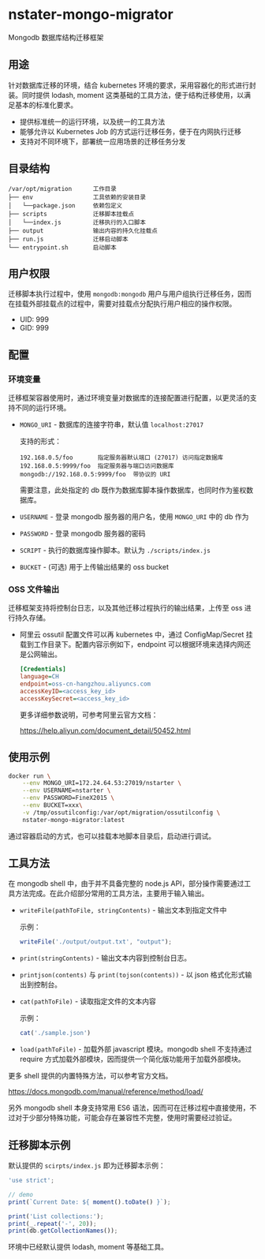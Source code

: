 # nstater-mongo-migrator

Mongodb 数据库结构迁移框架

## 用途

针对数据库迁移的环境，结合 kubernetes 环境的要求，采用容器化的形式进行封装。同时提供 lodash, moment 这类基础的工具方法，便于结构迁移使用，以满足基本的标准化要求。

* 提供标准统一的运行环境，以及统一的工具方法
* 能够允许以 Kubernetes Job 的方式运行迁移任务，便于在内网执行迁移
* 支持对不同环境下，部署统一应用场景的迁移任务分发


## 目录结构

```
/var/opt/migration      工作目录
├── env                 工具依赖的安装目录
│   └──package.json     依赖包定义
├── scripts             迁移脚本挂载点
│   └──index.js         迁移执行的入口脚本
├── output              输出内容的持久化挂载点
├── run.js              迁移启动脚本
└── entrypoint.sh       启动脚本
```

## 用户权限

迁移脚本执行过程中，使用 `mongodb:mongodb` 用户与用户组执行迁移任务，因而在挂载外部挂载点的过程中，需要对挂载点分配执行用户相应的操作权限。

* UID: 999
* GID: 999


## 配置

### 环境变量

迁移框架容器使用时，通过环境变量对数据库的连接配置进行配置，以更灵活的支持不同的运行环境。

* `MONGO_URI` - 数据库的连接字符串，默认值 `localhost:27017`

   支持的形式：

   ```
   192.168.0.5/foo       指定服务器默认端口 (27017) 访问指定数据库
   192.168.0.5:9999/foo  指定服务器与端口访问数据库
   mongodb://192.168.0.5:9999/foo  带协议的 URI
   ```

   需要注意，此处指定的 db 既作为数据库脚本操作数据库，也同时作为鉴权数据库。

* `USERNAME` - 登录 mongodb 服务器的用户名，使用 `MONGO_URI` 中的 db 作为
* `PASSWORD` - 登录 mongodb 服务器的密码
* `SCRIPT` - 执行的数据库操作脚本。默认为 `./scripts/index.js`
* `BUCKET` - (可选) 用于上传输出结果的 oss bucket 

### OSS 文件输出

迁移框架支持将控制台日志，以及其他迁移过程执行的输出结果，上传至 oss 进行持久存储。

* 阿里云 ossutil 配置文件可以再 kubernetes 中，通过 ConfigMap/Secret 挂载到工作目录下。配置内容示例如下，endpoint 可以根据环境来选择内网还是公网输出。

  ```ini
  [Credentials]
  language=CH
  endpoint=oss-cn-hangzhou.aliyuncs.com
  accessKeyID=<access_key_id>
  accessKeySecret=<access_key_id>
  ```

  更多详细参数说明，可参考阿里云官方文档：

  https://help.aliyun.com/document_detail/50452.html

## 使用示例

```bash
docker run \
    --env MONGO_URI=172.24.64.53:27019/nstarter \
    --env USERNAME=nstarter \
    --env PASSWORD=FineX2015 \
    --env BUCKET=xxx\
    -v /tmp/ossutilconfig:/var/opt/migration/ossutilconfig \
    nstater-mongo-migrator:latest
```

通过容器启动的方式，也可以挂载本地脚本目录后，启动进行调试。


## 工具方法

在 mongodb shell 中，由于并不具备完整的 node.js API，部分操作需要通过工具方法完成。在此介绍部分常用的工具方法，主要用于输入输出。

- `writeFile(pathToFile, stringContents)` - 输出文本到指定文件中

  示例：
  
  ```javascript
  writeFile('./output/output.txt', "output");
  ```

- `print(stringContents)` - 输出文本内容到控制台日志。

- `printjson(contents)` 与 `print(tojson(contents))` - 以 json 格式化形式输出到控制台。

- `cat(pathToFile)` - 读取指定文件的文本内容

  示例：

  ```javascript
  cat('./sample.json')
  ```

- `load(pathToFile)` - 加载外部 javascript 模块。mongodb shell 不支持通过 require 方式加载外部模块，因而提供一个简化版功能用于加载外部模块。

更多 shell 提供的内置特殊方法，可以参考官方文档。

https://docs.mongodb.com/manual/reference/method/load/

另外 mongodb shell 本身支持常用 ES6 语法，因而可在迁移过程中直接使用，不过对于少部分特殊功能，可能会存在兼容性不完整，使用时需要经过验证。


## 迁移脚本示例

默认提供的 `scirpts/index.js` 即为迁移脚本示例：

```javascript
'use strict';

// demo
print(`Current Date: ${ moment().toDate() }`);

print('List collections:');
print(_.repeat('-', 20));
print(db.getCollectionNames());
```

环境中已经默认提供 lodash, moment 等基础工具。
